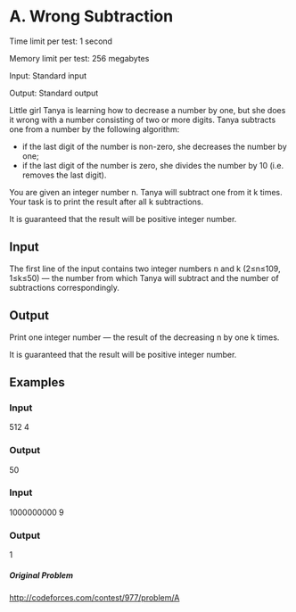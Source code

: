 # A. Wrong Subtraction
Time limit per test: 1 second

Memory limit per test: 256 megabytes

Input: Standard input

Output: Standard output

Little girl Tanya is learning how to decrease a number by one, but she does it wrong with a number consisting of two or more digits. Tanya subtracts one from a number by the following algorithm:

- if the last digit of the number is non-zero, she decreases the number by one;
- if the last digit of the number is zero, she divides the number by 10 (i.e. removes the last digit).

You are given an integer number n. Tanya will subtract one from it k times. Your task is to print the result after all k subtractions.

It is guaranteed that the result will be positive integer number.

## Input
The first line of the input contains two integer numbers n and k (2≤n≤109, 1≤k≤50) — the number from which Tanya will subtract and the number of subtractions correspondingly.

## Output
Print one integer number — the result of the decreasing n by one k times.

It is guaranteed that the result will be positive integer number.

## Examples
### Input
512 4
### Output
50
### Input
1000000000 9
### Output
1
##### Original Problem
http://codeforces.com/contest/977/problem/A
